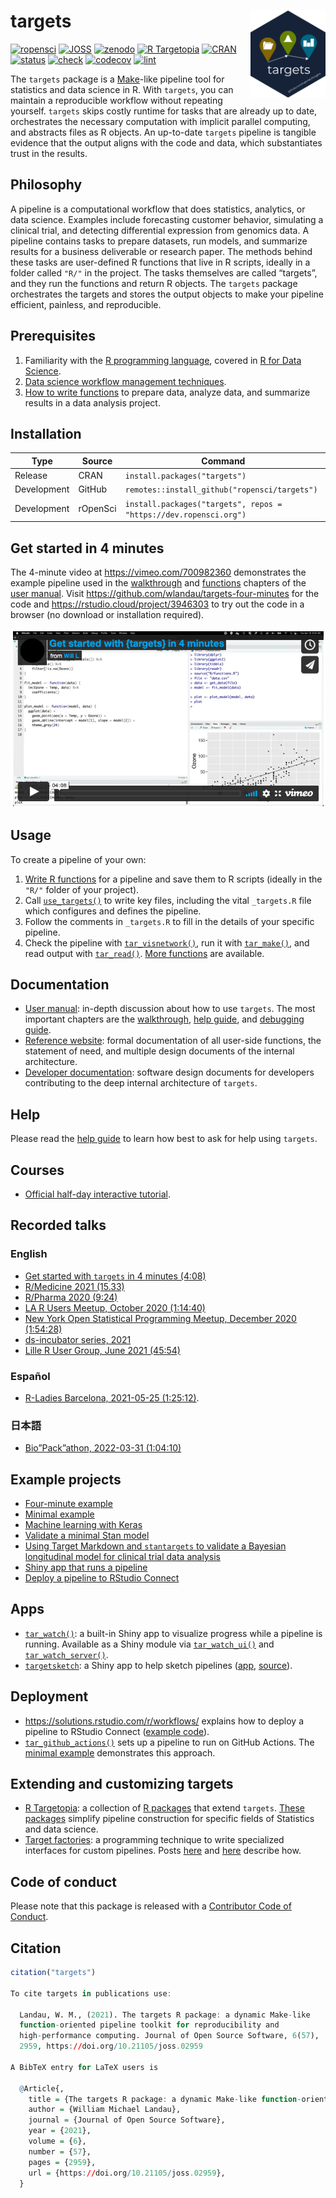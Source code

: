 
# targets <img src='man/figures/logo.png' align="right" height="139"/>

[![ropensci](https://badges.ropensci.org/401_status.svg)](https://github.com/ropensci/software-review/issues/401)
[![JOSS](https://joss.theoj.org/papers/10.21105/joss.02959/status.svg)](https://doi.org/10.21105/joss.02959)
[![zenodo](https://zenodo.org/badge/200093430.svg)](https://zenodo.org/badge/latestdoi/200093430)
[![R
Targetopia](https://img.shields.io/badge/R_Targetopia-member-blue?style=flat&labelColor=gray)](https://wlandau.github.io/targetopia/)
[![CRAN](https://www.r-pkg.org/badges/version/targets)](https://CRAN.R-project.org/package=targets)
[![status](https://www.repostatus.org/badges/latest/active.svg)](https://www.repostatus.org/#active)
[![check](https://github.com/ropensci/targets/workflows/check/badge.svg)](https://github.com/ropensci/targets/actions?query=workflow%3Acheck)
[![codecov](https://codecov.io/gh/ropensci/targets/branch/main/graph/badge.svg?token=3T5DlLwUVl)](https://app.codecov.io/gh/ropensci/targets)
[![lint](https://github.com/ropensci/targets/workflows/lint/badge.svg)](https://github.com/ropensci/targets/actions?query=workflow%3Alint)

The `targets` package is a
[Make](https://www.gnu.org/software/make/)-like pipeline tool for
statistics and data science in R. With `targets`, you can maintain a
reproducible workflow without repeating yourself. `targets` skips costly
runtime for tasks that are already up to date, orchestrates the
necessary computation with implicit parallel computing, and abstracts
files as R objects. An up-to-date `targets` pipeline is tangible
evidence that the output aligns with the code and data, which
substantiates trust in the results.

## Philosophy

A pipeline is a computational workflow that does statistics, analytics,
or data science. Examples include forecasting customer behavior,
simulating a clinical trial, and detecting differential expression from
genomics data. A pipeline contains tasks to prepare datasets, run
models, and summarize results for a business deliverable or research
paper. The methods behind these tasks are user-defined R functions that
live in R scripts, ideally in a folder called `"R/"` in the project. The
tasks themselves are called “targets”, and they run the functions and
return R objects. The `targets` package orchestrates the targets and
stores the output objects to make your pipeline efficient, painless, and
reproducible.

## Prerequisites

1.  Familiarity with the [R programming
    language](https://www.r-project.org/), covered in [R for Data
    Science](https://r4ds.had.co.nz/).
2.  [Data science workflow management
    techniques](https://rstats.wtf/index.html).
3.  [How to write functions](https://r4ds.had.co.nz/functions.html) to
    prepare data, analyze data, and summarize results in a data analysis
    project.

## Installation

| Type        | Source   | Command                                                           |
|-------------|----------|-------------------------------------------------------------------|
| Release     | CRAN     | `install.packages("targets")`                                     |
| Development | GitHub   | `remotes::install_github("ropensci/targets")`                     |
| Development | rOpenSci | `install.packages("targets", repos = "https://dev.ropensci.org")` |

## Get started in 4 minutes

The 4-minute video at <https://vimeo.com/700982360> demonstrates the
example pipeline used in the
[walkthrough](https://books.ropensci.org/targets/walkthrough.html) and
[functions](https://books.ropensci.org/targets/functions.html) chapters
of the [user manual](https://books.ropensci.org/targets/). Visit
<https://github.com/wlandau/targets-four-minutes> for the code and
<https://rstudio.cloud/project/3946303> to try out the code in a browser
(no download or installation required).

[![](./man/figures/video.png)](https://vimeo.com/700982360)

## Usage

To create a pipeline of your own:

1.  [Write R
    functions](https://books.ropensci.org/targets/functions.html) for a
    pipeline and save them to R scripts (ideally in the `"R/"` folder of
    your project).
2.  Call
    [`use_targets()`](https://docs.ropensci.org/targets/reference/use_targets.html)
    to write key files, including the vital `_targets.R` file which
    configures and defines the pipeline.
3.  Follow the comments in `_targets.R` to fill in the details of your
    specific pipeline.
4.  Check the pipeline with
    [`tar_visnetwork()`](https://docs.ropensci.org/targets/reference/tar_visnetwork.html),
    run it with
    [`tar_make()`](https://docs.ropensci.org/targets/reference/tar_make.html),
    and read output with
    [`tar_read()`](https://docs.ropensci.org/targets/reference/tar_read.html).
    [More
    functions](https://docs.ropensci.org/targets/reference/index.html)
    are available.

## Documentation

- [User manual](https://books.ropensci.org/targets/): in-depth
  discussion about how to use `targets`. The most important chapters are
  the
  [walkthrough](https://books.ropensci.org/targets/walkthrough.html),
  [help guide](https://books.ropensci.org/targets/help.html), and
  [debugging guide](https://books.ropensci.org/targets/debugging.html).
- [Reference website](https://docs.ropensci.org/targets/): formal
  documentation of all user-side functions, the statement of need, and
  multiple design documents of the internal architecture.
- [Developer documentation](https://books.ropensci.org/targets-design/):
  software design documents for developers contributing to the deep
  internal architecture of `targets`.

## Help

Please read the [help
guide](https://books.ropensci.org/targets/help.html) to learn how best
to ask for help using `targets`.

## Courses

- [Official half-day interactive
  tutorial](https://github.com/wlandau/targets-tutorial).

## Recorded talks

### English

- [Get started with `targets` in 4 minutes
  (4:08)](https://vimeo.com/700982360)
- [R/Medicine 2021 (15.33)](https://youtu.be/HJI5mQJRGpY)
- [R/Pharma 2020
  (9:24)](https://www.youtube.com/watch?v=GRqKJBaC5g4&list=PLMtxz1fUYA5C0YflXsR8EEAQXfjntlV1H&index=6)
- [LA R Users Meetup, October 2020
  (1:14:40)](https://www.youtube.com/watch?v=Qq25BUxpJu4)
- [New York Open Statistical Programming Meetup, December 2020
  (1:54:28)](https://youtu.be/Gqn7Xn4d5NI)
- [ds-incubator series,
  2021](https://www.youtube.com/playlist?list=PLvgdJdJDL-APJqHy5CXs6m4N7hUVp5rb4)
- [Lille R User Group, June 2021 (45:54)](https://youtu.be/FODSavXGjYg)

### Español

- [R-Ladies Barcelona, 2021-05-25
  (1:25:12)](https://www.youtube.com/watch?v=Vj312AfdpBo).

### 日本語

- [Bio”Pack”athon, 2022-03-31
  (1:04:10)](https://togotv.dbcls.jp/20220331.html)

## Example projects

- [Four-minute example](https://github.com/wlandau/targets-four-minutes)
- [Minimal example](https://github.com/wlandau/targets-minimal)
- [Machine learning with
  Keras](https://github.com/wlandau/targets-keras)
- [Validate a minimal Stan
  model](https://github.com/wlandau/targets-stan)
- [Using Target Markdown and `stantargets` to validate a Bayesian
  longitudinal model for clinical trial data
  analysis](https://github.com/wlandau/rmedicine2021-pipeline)
- [Shiny app that runs a
  pipeline](https://github.com/wlandau/targets-shiny)
- [Deploy a pipeline to RStudio
  Connect](https://github.com/sol-eng/targets-deployment-rsc)

## Apps

- [`tar_watch()`](https://docs.ropensci.org/targets/reference/tar_watch.html):
  a built-in Shiny app to visualize progress while a pipeline is
  running. Available as a Shiny module via
  [`tar_watch_ui()`](https://docs.ropensci.org/targets/reference/tar_watch_ui.html)
  and
  [`tar_watch_server()`](https://docs.ropensci.org/targets/reference/tar_watch_server.html).
- [`targetsketch`](https://wlandau.shinyapps.io/targetsketch): a Shiny
  app to help sketch pipelines
  ([app](https://wlandau.shinyapps.io/targetsketch),
  [source](https://github.com/wlandau/targetsketch)).

## Deployment

- <https://solutions.rstudio.com/r/workflows/> explains how to deploy a
  pipeline to RStudio Connect ([example
  code](https://github.com/sol-eng/targets-deployment-rsc)).
- [`tar_github_actions()`](https://docs.ropensci.org/targets/reference/tar_github_actions.html)
  sets up a pipeline to run on GitHub Actions. The [minimal
  example](https://github.com/wlandau/targets-minimal) demonstrates this
  approach.

## Extending and customizing targets

- [R Targetopia](https://wlandau.github.io/targetopia/): a collection of
  [R packages](https://wlandau.github.io/targetopia/packages.html) that
  extend `targets`. [These
  packages](https://wlandau.github.io/targetopia/packages.html) simplify
  pipeline construction for specific fields of Statistics and data
  science.
- [Target
  factories](https://wlandau.github.io/targetopia/contributing.html#target-factories):
  a programming technique to write specialized interfaces for custom
  pipelines. Posts [here](https://ropensci.org/blog/2021/02/03/targets/)
  and [here](https://wlandau.github.io/targetopia/contributing.html)
  describe how.

## Code of conduct

Please note that this package is released with a [Contributor Code of
Conduct](https://ropensci.org/code-of-conduct/).

## Citation

``` r
citation("targets")

To cite targets in publications use:

  Landau, W. M., (2021). The targets R package: a dynamic Make-like
  function-oriented pipeline toolkit for reproducibility and
  high-performance computing. Journal of Open Source Software, 6(57),
  2959, https://doi.org/10.21105/joss.02959

A BibTeX entry for LaTeX users is

  @Article{,
    title = {The targets R package: a dynamic Make-like function-oriented pipeline toolkit for reproducibility and high-performance computing},
    author = {William Michael Landau},
    journal = {Journal of Open Source Software},
    year = {2021},
    volume = {6},
    number = {57},
    pages = {2959},
    url = {https://doi.org/10.21105/joss.02959},
  }
```
